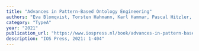 ```yaml
---
title: "Advances in Pattern-Based Ontology Engineering"
authors: "Eva Blomqvist, Torsten Hahmann, Karl Hammar, Pascal Hitzler, Rinke Hoekstra, Raghava Mutharaju, María Poveda-Villalón, Cogan Shimizu, Martin G Skjæveland, Monika Solanki, Vojtěch Svátek, Lu Zhou"
category: "TypeA"
year: "2021"
publication_url: "https://www.iospress.nl/book/advances-in-pattern-based-ontology-engineering/"
description: "IOS Press, 2021: 1-404"
---
```

